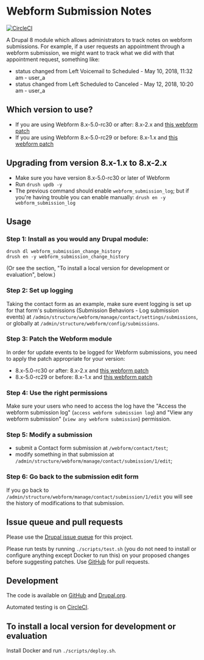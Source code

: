 Webform Submission Notes
=====

[![CircleCI](https://circleci.com/gh/dcycle/webform_submission_change_history.svg?style=svg)](https://circleci.com/gh/dcycle/webform_submission_change_history)

A Drupal 8 module which allows administrators to track notes on webform submissions. For example, if a user requests an appointment through a webform submission, we might want to track what we did with that appointment request, something like:

* status changed from Left Voicemail to Scheduled - May 10, 2018, 11:32 am - user_a
* status changed from Left Scheduled to Canceled - May 12, 2018, 10:20 am - user_a

Which version to use?
-----

* If you are using Webform 8.x-5.0-rc30 or after: 8.x-2.x and [this webform patch](https://www.drupal.org/files/issues/2018-12-18/2972498-9-webform-8.x-5.x-log-changes.patch)
* If you are using Webform 8.x-5.0-rc29 or before: 8.x-1.x and [this webform patch](https://www.drupal.org/files/issues/2018-05-29/2972498-8-webform-8.x-5.x-log-changes.patch)

Upgrading from version 8.x-1.x to 8.x-2.x
-----

* Make sure you have version 8.x-5.0-rc30 or later of Webform
* Run `drush updb -y`
* The previous command should enable `webform_submission_log`; but if you're having trouble you can enable manually: `drush en -y webform_submission_log`

Usage
-----

### Step 1: Install as you would any Drupal module:

    drush dl webform_submission_change_history
    drush en -y webform_submission_change_history

(Or see the section, "To install a local version for development or evaluation", below.)

### Step 2: Set up logging

Taking the contact form as an example, make sure event logging is set up for that form's submissions (Submission Behaviors - Log submission events) at `/admin/structure/webform/manage/contact/settings/submissions`, or globally at
`/admin/structure/webform/config/submissions`.

### Step 3: Patch the Webform module

In order for update events to be logged for Webform submissions, you need to apply the patch appropriate for your version:

* 8.x-5.0-rc30 or after: 8.x-2.x and [this webform patch](https://www.drupal.org/files/issues/2018-12-18/2972498-9-webform-8.x-5.x-log-changes.patch)
* 8.x-5.0-rc29 or before: 8.x-1.x and [this webform patch](https://www.drupal.org/files/issues/2018-05-29/2972498-8-webform-8.x-5.x-log-changes.patch)

### Step 4: Use the right permissions

Make sure your users who need to access the log have the "Access the webform submission log" (`access webform submission log`) and "View any webform submission" (`view any webform submission`) permission.

### Step 5: Modify a submission

* submit a Contact form submission at `/webform/contact/test`;
* modify something in that submission at `/admin/structure/webform/manage/contact/submission/1/edit`;

### Step 6: Go back to the submission edit form

If you go back to `/admin/structure/webform/manage/contact/submission/1/edit` you will see the history of modifications to that submission.

Issue queue and pull requests
-----

Please use the [Drupal issue queue](https://www.drupal.org/project/issues/search/webform_submission_change_history) for this project.

Please run tests by running `./scripts/test.sh` (you do not need to install or configure anything except Docker to run this) on your proposed changes before suggesting patches. Use [GitHub](https://github.com/dcycle/webform_submission_change_history) for pull requests.

Development
-----

The code is available on [GitHub](https://github.com/dcycle/webform_submission_change_history) and [Drupal.org](https://www.drupal.org/project/webform_submission_change_history).

Automated testing is on [CircleCI](https://circleci.com/gh/dcycle/webform_submission_change_history).

To install a local version for development or evaluation
-----

Install Docker and run `./scripts/deploy.sh`.
